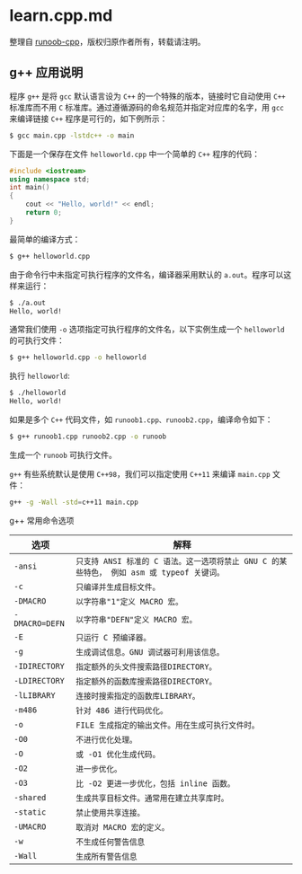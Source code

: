 # learn.cpp.md

整理自 [runoob-cpp][]，版权归原作者所有，转载请注明。

[runoob-cpp]: https://www.runoob.com/cplusplus/cpp-environment-setup.html

## g++ 应用说明

程序 `g++` 是将 `gcc` 默认语言设为 `C++` 的一个特殊的版本，链接时它自动使用 `C++` 标准库而不用 `C` 标准库。通过遵循源码的命名规范并指定对应库的名字，用 `gcc` 来编译链接 `C++` 程序是可行的，如下例所示：

```bash
$ gcc main.cpp -lstdc++ -o main
```

下面是一个保存在文件 `helloworld.cpp` 中一个简单的 `C++` 程序的代码：

```cpp
#include <iostream>
using namespace std;
int main()
{
    cout << "Hello, world!" << endl;
    return 0;
}
```

最简单的编译方式：

```bash
$ g++ helloworld.cpp
```

由于命令行中未指定可执行程序的文件名，编译器采用默认的 `a.out`。程序可以这样来运行：


```bash
$ ./a.out
Hello, world!
```

通常我们使用 `-o` 选项指定可执行程序的文件名，以下实例生成一个 `helloworld` 的可执行文件：

```bash
$ g++ helloworld.cpp -o helloworld
```

执行 `helloworld`:

```bash
$ ./helloworld
Hello, world!
```

如果是多个 `C++` 代码文件，如 `runoob1.cpp、runoob2.cpp`，编译命令如下：

```bash
$ g++ runoob1.cpp runoob2.cpp -o runoob
```

生成一个 `runoob` 可执行文件。

`g++` 有些系统默认是使用 `C++98`，我们可以指定使用 `C++11` 来编译 `main.cpp` 文件：

```bash
g++ -g -Wall -std=c++11 main.cpp
```

g++ 常用命令选项 

| 选项 | 解释 |
|----|----|
|`-ansi`|`只支持 ANSI 标准的 C 语法。这一选项将禁止 GNU C 的某些特色， 例如 asm 或 typeof 关键词。`|
|  `-c` | `只编译并生成目标文件。` |
|  `-DMACRO` | `以字符串"1"定义 MACRO 宏。` |
|  `-DMACRO=DEFN` | `以字符串"DEFN"定义 MACRO 宏。` |
|  `-E` | `只运行 C 预编译器。` |
|  `-g` | `生成调试信息。GNU 调试器可利用该信息。` |
|  `-IDIRECTORY` | `指定额外的头文件搜索路径DIRECTORY。` |
|  `-LDIRECTORY` | `指定额外的函数库搜索路径DIRECTORY。` |
|  `-lLIBRARY` | `连接时搜索指定的函数库LIBRARY。` |
|  `-m486` | `针对 486 进行代码优化。` |
|  `-o` | `FILE 生成指定的输出文件。用在生成可执行文件时。` |
|  `-O0` | `不进行优化处理。` |
|  `-O` | `或 -O1 优化生成代码。` |
|  `-O2` | `进一步优化。` |
|  `-O3` | `比 -O2 更进一步优化，包括 inline 函数。` |
|  `-shared` | `生成共享目标文件。通常用在建立共享库时。` |
|  `-static` | `禁止使用共享连接。` |
|  `-UMACRO` | `取消对 MACRO 宏的定义。` |
|  `-w` | `不生成任何警告信息` |
|  `-Wall` | `生成所有警告信息` |